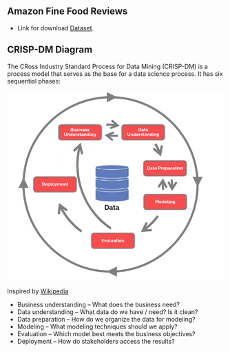 ## Amazon Fine Food Reviews

 - Link for download [Dataset](https://www.kaggle.com/datasets/snap/amazon-fine-food-reviews).

## CRISP-DM Diagram

The CRoss Industry Standard Process for Data Mining (CRISP-DM) is a process model that serves as the base for a data science process. It has six sequential phases:

![](../images/CRISP.png)



Inspired by [Wikipedia](https://en.wikipedia.org/wiki/Cross-industry_standard_process_for_data_mining)

- Business understanding – What does the business need?
- Data understanding – What data do we have / need? Is it clean?
- Data preparation – How do we organize the data for modeling?
- Modeling – What modeling techniques should we apply?
- Evaluation – Which model best meets the business objectives?
- Deployment – How do stakeholders access the results?
